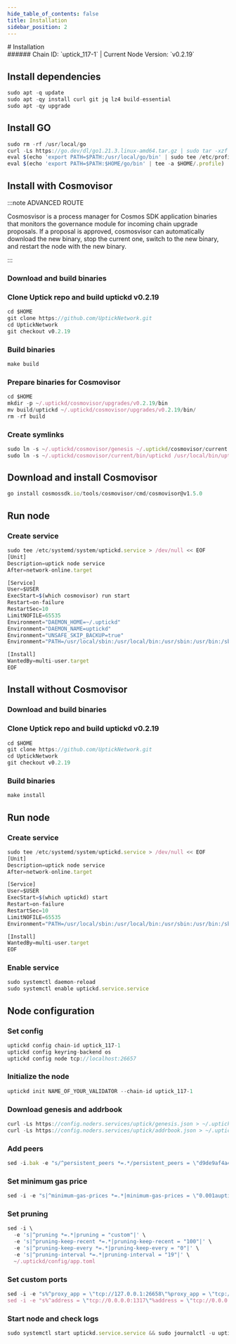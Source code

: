 ```yaml
---
hide_table_of_contents: false
title: Installation
sidebar_position: 2
---
```


<div class="h1-with-icon icon-uptick">
# Installation
</div>
###### Chain ID: `uptick_117-1` | Current Node Version: `v0.2.19`

## Install dependencies

```js
sudo apt -q update
sudo apt -qy install curl git jq lz4 build-essential
sudo apt -qy upgrade
```

## Install GO
```js
sudo rm -rf /usr/local/go
curl -Ls https://go.dev/dl/go1.21.3.linux-amd64.tar.gz | sudo tar -xzf - -C /usr/local
eval $(echo 'export PATH=$PATH:/usr/local/go/bin' | sudo tee /etc/profile.d/golang.sh)
eval $(echo 'export PATH=$PATH:$HOME/go/bin' | tee -a $HOME/.profile)
```

## Install with Cosmovisor
:::note ADVANCED ROUTE

Cosmosvisor is a process manager for Cosmos SDK application binaries that monitors the governance module for incoming chain upgrade proposals. If a proposal is approved, cosmosvisor can automatically download the new binary, stop the current one, switch to the new binary, and restart the node with the new binary.

:::
### Download and build binaries
### Clone Uptick repo and build uptickd v0.2.19
```js
cd $HOME
git clone https://github.com/UptickNetwork.git
cd UptickNetwork
git checkout v0.2.19
```

### Build binaries
```js
make build
```
### Prepare binaries for Cosmovisor
```js
cd $HOME
mkdir -p ~/.uptickd/cosmovisor/upgrades/v0.2.19/bin
mv build/uptickd ~/.uptickd/cosmovisor/upgrades/v0.2.19/bin/
rm -rf build
```

### Create symlinks
```js
sudo ln -s ~/.uptickd/cosmovisor/genesis ~/.uptickd/cosmovisor/current -f
sudo ln -s ~/.uptickd/cosmovisor/current/bin/uptickd /usr/local/bin/uptickd -f
```

## Download and install Cosmovisor
```js
go install cosmossdk.io/tools/cosmovisor/cmd/cosmovisor@v1.5.0
```

## Run node
### Create service
```js
sudo tee /etc/systemd/system/uptickd.service > /dev/null << EOF
[Unit]
Description=uptick node service
After=network-online.target

[Service]
User=$USER
ExecStart=$(which cosmovisor) run start
Restart=on-failure
RestartSec=10
LimitNOFILE=65535
Environment="DAEMON_HOME=~/.uptickd"
Environment="DAEMON_NAME=uptickd"
Environment="UNSAFE_SKIP_BACKUP=true"
Environment="PATH=/usr/local/sbin:/usr/local/bin:/usr/sbin:/usr/bin:/sbin:/bin:/usr/games:/usr/local/games:/snap/bin:~/.uptickd/cosmovisor/current/bin"

[Install]
WantedBy=multi-user.target
EOF
```

## Install without Cosmovisor

### Download and build binaries
### Clone Uptick repo and build uptickd v0.2.19
```js
cd $HOME
git clone https://github.com/UptickNetwork.git
cd UptickNetwork
git checkout v0.2.19
```

### Build binaries
```js
make install
```

## Run node
### Create service
```js
sudo tee /etc/systemd/system/uptickd.service > /dev/null << EOF
[Unit]
Description=uptick node service
After=network-online.target

[Service]
User=$USER
ExecStart=$(which uptickd) start
Restart=on-failure
RestartSec=10
LimitNOFILE=65535
Environment="PATH=/usr/local/sbin:/usr/local/bin:/usr/sbin:/usr/bin:/sbin:/bin:/usr/games:/usr/local/games:/snap/bin"

[Install]
WantedBy=multi-user.target
EOF
```

### Enable service
```js
sudo systemctl daemon-reload
sudo systemctl enable uptickd.service.service
```

## Node configuration
### Set config
```js
uptickd config chain-id uptick_117-1
uptickd config keyring-backend os
uptickd config node tcp://localhost:26657
```

### Initialize the node
```js
uptickd init NAME_OF_YOUR_VALIDATOR --chain-id uptick_117-1
```

### Download genesis and addrbook
```js
curl -Ls https://config.noders.services/uptick/genesis.json > ~/.uptickd/config/genesis.json
curl -Ls https://config.noders.services/uptick/addrbook.json > ~/.uptickd/config/addrbook.json
```
### Add peers
```js
sed -i.bak -e "s/^persistent_peers *=.*/persistent_peers = \"d9de9af4a4e9092dd29ea833ef4960b97798ba18@uptick-rpc.noders.services:24656\"/" ~/.uptickd/config/config.toml
```

### Set minimum gas price
```js
sed -i -e "s|^minimum-gas-prices *=.*|minimum-gas-prices = \"0.001auptick\"|" ~/.uptickd/config/app.toml
```
### Set pruning
```js
sed -i \
  -e 's|^pruning *=.*|pruning = "custom"|' \
  -e 's|^pruning-keep-recent *=.*|pruning-keep-recent = "100"|' \
  -e 's|^pruning-keep-every *=.*|pruning-keep-every = "0"|' \
  -e 's|^pruning-interval *=.*|pruning-interval = "19"|' \
  ~/.uptickd/config/app.toml
```

### Set custom ports
```js
sed -i -e "s%^proxy_app = \"tcp://127.0.0.1:26658\"%proxy_app = \"tcp://127.0.0.1:14758\"%; s%^laddr = \"tcp://127.0.0.1:26657\"%laddr = \"tcp://127.0.0.1:14757\"%; s%^pprof_laddr = \"localhost:6060\"%pprof_laddr = \"localhost:14760\"%; s%^laddr = \"tcp://0.0.0.0:26656\"%laddr = \"tcp://0.0.0.0:14756\"%; s%^prometheus_listen_addr = \":26660\"%prometheus_listen_addr = \":14766\"%" ~/.uptickd/config/config.toml
sed -i -e "s%^address = \"tcp://0.0.0.0:1317\"%address = \"tcp://0.0.0.0:14717\"%; s%^address = \":8080\"%address = \":14780\"%; s%^address = \"0.0.0.0:9090\"%address = \"0.0.0.0:14790\"%; s%^address = \"0.0.0.0:9091\"%address = \"0.0.0.0:14791\"%; s%:8545%:14745%; s%:8546%:14746%; s%:6065%:14765%" ~/.uptickd/config/app.toml
```

### Start node and check logs
```js
sudo systemctl start uptickd.service.service && sudo journalctl -u uptickd.service.service -f --no-hostname -o cat
```
